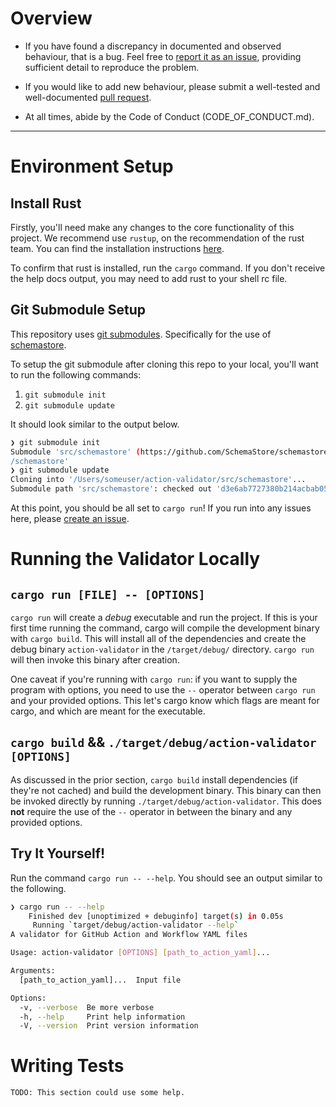 # Overview

* If you have found a discrepancy in documented and observed behaviour, that
  is a bug. Feel free to [report it as an
  issue](https://github.com/mpalmer/action-validator/issues), providing
  sufficient detail to reproduce the problem.

* If you would like to add new behaviour, please submit a well-tested and
  well-documented [pull
  request](https://github.com/mpalmer/action-validator/pulls).

* At all times, abide by the Code of Conduct (CODE_OF_CONDUCT.md).

---

# Environment Setup

## Install Rust
Firstly, you'll need make any changes to the core functionality of this project. We recommend use `rustup`, on the recommendation of the rust team. You can find the installation instructions [here](https://www.rust-lang.org/tools/install).

To confirm that rust is installed, run the `cargo` command. If you don't receive the help docs output, you may need to add rust to your shell rc file.

## Git Submodule Setup
This repository uses [git submodules](https://git-scm.com/book/en/v2/Git-Tools-Submodules). Specifically for the use of [schemastore](https://github.com/SchemaStore/schemastore). 

To setup the git submodule after cloning this repo to your  local, you'll want to run the following commands:
1. `git submodule init`
2. `git submodule update`

It should look similar to the output below.

```bash
❯ git submodule init
Submodule 'src/schemastore' (https://github.com/SchemaStore/schemastore) registered for path 'src
/schemastore'
❯ git submodule update
Cloning into '/Users/someuser/action-validator/src/schemastore'...
Submodule path 'src/schemastore': checked out 'd3e6ab7727380b214acbab05570fb09a3e5d2dfc'
```

At this point, you should be all set to `cargo run`! If you run into any issues here, please [create an issue](https://github.com/mpalmer/action-validator/issues/new/choose).

# Running the Validator Locally

## `cargo run [FILE] -- [OPTIONS]`
`cargo run` will create a _debug_ executable and run the project. If this is your first time running the command, cargo will compile the development binary with `cargo build`. This will install all of the dependencies and create the debug binary `action-validator` in the `/target/debug/` directory. `cargo run` will then invoke this binary after creation.

One caveat if you're running with `cargo run`: if you want to supply the program with options, you need to use the `--` operator between `cargo run` and your provided options. This let's cargo know which flags are meant for cargo, and which are meant for the executable.

## `cargo build` && `./target/debug/action-validator [OPTIONS]`
As discussed in the prior section, `cargo build` install dependencies (if they're not cached) and build the development binary. This binary can then be invoked directly by running `./target/debug/action-validator`. This does **not** require the use of the `--` operator in between the binary and any provided options.

## Try It Yourself!

Run the command `cargo run -- --help`. You should see an output similar to the following.
```bash
❯ cargo run -- --help
    Finished dev [unoptimized + debuginfo] target(s) in 0.05s
     Running `target/debug/action-validator --help`
A validator for GitHub Action and Workflow YAML files

Usage: action-validator [OPTIONS] [path_to_action_yaml]...

Arguments:
  [path_to_action_yaml]...  Input file

Options:
  -v, --verbose  Be more verbose
  -h, --help     Print help information
  -V, --version  Print version information
```

# Writing Tests
```
TODO: This section could use some help.
```
